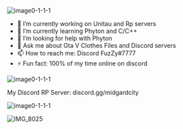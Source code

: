 ![image0-1-1-1](https://user-images.githubusercontent.com/112905085/189124088-a126ccfb-26a8-422b-889b-97c823ceb325.gif)

- 🔭 I’m currently working on Unitau and Rp servers
- 🌱 I’m currently learning Phyton and C/C++
- 🤔 I’m looking for help with Phyton
- 💬 Ask me about Gta V Clothes Files and Discord servers
- 📫 How to reach me: Discord FuzZy#7777
- ⚡ Fun fact: 100% of my time online on discord

![image0-1-1-1](https://user-images.githubusercontent.com/112905085/189124088-a126ccfb-26a8-422b-889b-97c823ceb325.gif)

My Discord RP Server:
discord.gg/midgardcity

![image0-1-1-1](https://user-images.githubusercontent.com/112905085/189124088-a126ccfb-26a8-422b-889b-97c823ceb325.gif)

![IMG_8025](https://user-images.githubusercontent.com/112905085/189122553-bba9647d-be53-4f6c-9bbd-219e07d21575.gif)
